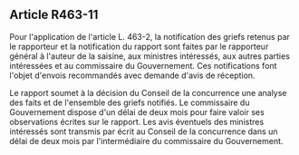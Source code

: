 Article R463-11
----
Pour l'application de l'article L. 463-2, la notification des griefs retenus par
le rapporteur et la notification du rapport sont faites par le rapporteur
général à l'auteur de la saisine, aux ministres intéressés, aux autres parties
intéressées et au commissaire du Gouvernement. Ces notifications font l'objet
d'envois recommandés avec demande d'avis de réception.

Le rapport soumet à la décision du Conseil de la concurrence une analyse des
faits et de l'ensemble des griefs notifiés. Le commissaire du Gouvernement
dispose d'un délai de deux mois pour faire valoir ses observations écrites sur
le rapport. Les avis éventuels des ministres intéressés sont transmis par écrit
au Conseil de la concurrence dans un délai de deux mois par l'intermédiaire du
commissaire du Gouvernement.
